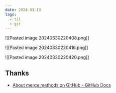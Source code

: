 ```yaml
---
date: 2024-03-10
tags:
  - til
  - git
---
```


![[Pasted image 20240330220408.png]]

![[Pasted image 20240330220416.png]]

![[Pasted image 20240330220420.png]]

## Thanks

- [About merge methods on GitHub - GitHub Docs](https://docs.github.com/en/repositories/configuring-branches-and-merges-in-your-repository/configuring-pull-request-merges/about-merge-methods-on-github)
